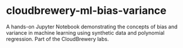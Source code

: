 # cloudbrewery-ml-bias-variance
A hands-on Jupyter Notebook demonstrating the concepts of bias and variance in machine learning using synthetic data and polynomial regression. Part of the CloudBrewery labs.
